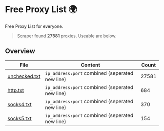 
# Free Proxy List 🌍

Free Proxy List for everyone.
> Scraper found **27581** proxies. Useable are below.

## Overview

|File|Content|Count|
|----|-------|-----|
|[unchecked.txt](https://raw.githubusercontent.com/yemixzy/proxy-list/main/proxies/unchecked.txt)|`ip_address:port` combined (seperated new line)|27581|
|[http.txt](https://raw.githubusercontent.com/yemixzy/proxy-list/main/proxies/http.txt)|`ip_address:port` combined (seperated new line)|684|
|[socks4.txt](https://raw.githubusercontent.com/yemixzy/proxy-list/main/proxies/socks4.txt)|`ip_address:port` combined (seperated new line)|370|
|[socks5.txt](https://raw.githubusercontent.com/yemixzy/proxy-list/main/proxies/socks5.txt)|`ip_address:port` combined (seperated new line)|154|

